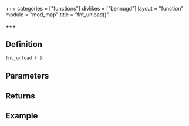 +++
categories = ["functions"]
divlikes = ["bennugd"]
layout = "function"
module = "mod_map"
title = "fnt_unload()"

+++

## Definition

    fnt_unload ( )

## Parameters

## Returns

## Example
